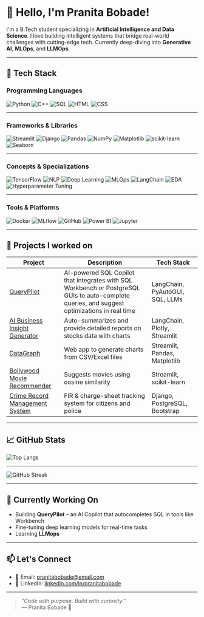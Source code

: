 # 👋 Hello, I'm Pranita Bobade!

I'm a B.Tech student specializing in **Artificial Intelligence and Data Science**. I love building intelligent systems that bridge real-world challenges with cutting-edge tech. Currently deep-diving into **Generative AI**, **MLOps**, and **LLMOps**.

---

## 🧰 Tech Stack

### Programming Languages
![Python](https://img.shields.io/badge/-Python-3776AB?style=for-the-badge&logo=python&logoColor=white)
![C++](https://img.shields.io/badge/-C++-00599C?style=for-the-badge&logo=c%2b%2b&logoColor=white)
![SQL](https://img.shields.io/badge/-SQL-003B57?style=for-the-badge&logo=postgresql&logoColor=white)
![HTML](https://img.shields.io/badge/-HTML-E34F26?style=for-the-badge&logo=html5&logoColor=white)
![CSS](https://img.shields.io/badge/-CSS-1572B6?style=for-the-badge&logo=css3&logoColor=white)

---

### Frameworks & Libraries
![Streamlit](https://img.shields.io/badge/-Streamlit-FF4B4B?style=for-the-badge&logo=streamlit&logoColor=white)
![Django](https://img.shields.io/badge/-Django-092E20?style=for-the-badge&logo=django&logoColor=white)
![Pandas](https://img.shields.io/badge/-Pandas-150458?style=for-the-badge&logo=pandas)
![NumPy](https://img.shields.io/badge/-NumPy-013243?style=for-the-badge&logo=numpy)
![Matplotlib](https://img.shields.io/badge/-Matplotlib-11557C?style=for-the-badge&logo=matplotlib&logoColor=white)
![scikit-learn](https://img.shields.io/badge/-scikit--learn-F7931E?style=for-the-badge&logo=scikitlearn&logoColor=white)
![Seaborn](https://img.shields.io/badge/-Seaborn-2E4A62?style=for-the-badge)

---

### Concepts & Specializations
![TensorFlow](https://img.shields.io/badge/-TensorFlow-FF6F00?style=for-the-badge&logo=tensorflow&logoColor=white)
![NLP](https://img.shields.io/badge/-NLP-8A2BE2?style=for-the-badge)
![Deep Learning](https://img.shields.io/badge/-Deep%20Learning-191970?style=for-the-badge)
![MLOps](https://img.shields.io/badge/-MLOps-0A192F?style=for-the-badge)
![LangChain](https://img.shields.io/badge/-LangChain-00B050?style=for-the-badge)
![EDA](https://img.shields.io/badge/-EDA-F28C28?style=for-the-badge)
![Hyperparameter Tuning](https://img.shields.io/badge/-Hyperparameter%20Tuning-DA70D6?style=for-the-badge)

---

### Tools & Platforms
![Docker](https://img.shields.io/badge/-Docker-2496ED?style=for-the-badge&logo=docker&logoColor=white)
![MLflow](https://img.shields.io/badge/-MLflow-102F56?style=for-the-badge)
![GitHub](https://img.shields.io/badge/-GitHub-181717?style=for-the-badge&logo=github)
![Power BI](https://img.shields.io/badge/-Power%20BI-F2C811?style=for-the-badge&logo=powerbi&logoColor=black)
![Jupyter](https://img.shields.io/badge/-Jupyter-F37626?style=for-the-badge&logo=jupyter&logoColor=white)

---


## 🚀 Projects I worked on

| Project | Description | Tech Stack |
|--------|-------------|------------|
| [QueryPilot](https://github.com/pranitab07/SQL_Query_Completion) | AI-powered SQL Copilot that integrates with SQL Workbench or PostgreSQL GUIs to auto-complete queries, and suggest optimizations in real time | LangChain, PyAutoGUI, SQL, LLMs |
| [AI Business Insight Generator](https://github.com/adityasarade/AI-Powered-Business-Insight-Generator) | Auto-summarizes and provide detailed reports on stocks data with charts | LangChain, Plotly, Streamlit |
| [DataGraph](https://github.com/pranitab07/Data-Graph) | Web app to generate charts from CSV/Excel files | Streamlit, Pandas, Matplotlib |
| [Bollywood Movie Recommender](https://github.com/pranitab07/Movie_recommendation_system) | Suggests movies using cosine similarity | Streamlit, scikit-learn |
| [Crime Record Management System](https://github.com/pranitab07/Crime-Record-Management-System) | FIR & charge-sheet tracking system for citizens and police | Django, PostgreSQL, Bootstrap |
---

## 📈 GitHub Stats

![Top Langs](https://github-readme-stats.vercel.app/api/top-langs/?username=pranitab07&layout=compact&theme=radical)

---
![GitHub Streak](https://streak-stats.demolab.com?user=pranitab07&theme=radical&hide_border=true&border_radius=10&date_format=M%20j%5B%2C%20Y%5D)

---

## 🎯 Currently Working On
- Building **QueryPilot** – an AI Copilot that autocompletes SQL in tools like Workbench  
- Fine-tuning deep learning models for real-time tasks  
- Learning **LLMops**

---

## 📫 Let's Connect

- 💌 Email: [pranitabobade@email.com](mailto:pranitabobade@email.com)  
- 💼 LinkedIn: [linkedin.com/in/pranitabobade](https://www.linkedin.com/in/pranita-bobade-21b02625b/)  

---

> _"Code with purpose. Build with curiosity."_  
> — Pranita Bobade 🌟